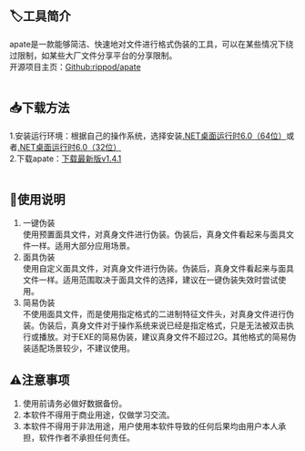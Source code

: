 ## 🏷工具简介<br>
apate是一款能够简洁、快速地对文件进行格式伪装的工具，可以在某些情况下绕过限制，如某些大厂文件分享平台的分享限制。<br>
开源项目主页：[Github:rippod/apate](https://github.com/rippod/apate)<br>
<br>
## 📥下载方法<br>
1.安装运行环境：根据自己的操作系统，选择安装[.NET桌面运行时6.0（64位）](https://dotnet.microsoft.com/zh-cn/download/dotnet/thank-you/runtime-desktop-6.0.16-windows-x64-installer)或者[.NET桌面运行时6.0（32位）](https://dotnet.microsoft.com/zh-cn/download/dotnet/thank-you/runtime-desktop-6.0.16-windows-x86-installer)<br>
2.下载apate：[下载最新版v1.4.1](https://github.com/rippod/apate/releases/download/apate.v1.4.1/apate.v1.4.1.zip)<br>
<br>
## 📖使用说明<br>
1. 一键伪装<br>
  使用预置面具文件，对真身文件进行伪装。伪装后，真身文件看起来与面具文件一样。适用大部分应用场景。<br>
2. 面具伪装<br>
  使用自定义面具文件，对真身文件进行伪装。伪装后，真身文件看起来与面具文件一样。适用范围取决于面具文件的选择，建议在一键伪装失效时尝试使用。<br>
3. 简易伪装<br>
  不使用面具文件，而是使用指定格式的二进制特征文件头，对真身文件进行伪装。伪装后，真身文件对于操作系统来说已经是指定格式，只是无法被双击执行或播放。对于EXE的简易伪装，建议真身文件不超过2G。其他格式的简易伪装适配场景较少，不建议使用。<br>

## ⚠注意事项<br>
1. 使用前请务必做好数据备份。<br>
2. 本软件不得用于商业用途，仅做学习交流。<br>
3. 本软件不得用于非法用途，用户使用本软件导致的任何后果均由用户本人承担，软件作者不承担任何责任。<br>

